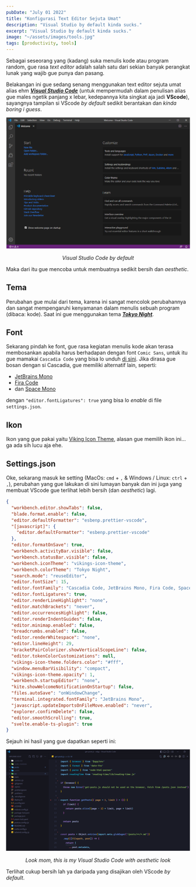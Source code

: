 ```yaml
---
pubDate: "July 01 2022"
title: "Konfigurasi Text Editor Sejuta Umat"
description: "Visual Studio by default kinda sucks."
excerpt: "Visual Studio by default kinda sucks."
image: "~/assets/images/tools.jpg"
tags: [productivity, tools]
---
```


Sebagai seseorang yang (kadang) suka menulis kode atau program random, gue rasa _text editor_ adalah salah satu dari sekian banyak perangkat lunak yang wajib gue punya dan pasang.

Belakangan ini gue sedang senang menggunakan text editor sejuta umat alias ehm **_[Visual Studio Code](https://visualstudio.microsoft.com/)_** (untuk mempermudah dalam penulisan alias gue males ngetik panjang x lebar, kedepannya kita singkat aja jadi **VScode**), sayangnya tampilan si VScode _by default_ sedikit berantakan dan _kinda boring i guess_.

![VScode by default](/src/assets/images/konfigurasi-vscode/vscode-default.png) <center>_Visual Studio Code by default_</center>

Maka dari itu gue mencoba untuk membuatnya sedikit bersih dan _aesthetic_.

## Tema

Perubahan gue mulai dari tema, karena ini sangat mencolok perubahannya dan sangat mempengaruhi kenyamanan dalam menulis sebuah program (dibaca: kode). Saat ini gue menggunakan tema **_[Tokyo Night](https://marketplace.visualstudio.com/items?itemName=enkia.tokyo-night)_**.

## Font

Sekarang pindah ke font, gue rasa kegiatan menulis kode akan terasa membosankan apabila harus berhadapan dengan font `Comic Sans`, untuk itu gue mamakai `Cascadia Code` yang bisa lo unduh [di sini](https://github.com/microsoft/cascadia-code/releases). Jika dirasa gue bosan dengan si Cascadia, gue memiliki alternatif lain, seperti:

- [JetBrains Mono](https://www.jetbrains.com/lp/mono/)
- [Fira Code](https://github.com/tonsky/FiraCode)
- dan [Space Mono](https://fonts.google.com/specimen/Space+Mono)

dengan `"editor.fontLigatures": true` yang bisa lo _enable_ di file `settings.json`.

## Ikon

Ikon yang gue pakai yaitu [Viking Icon Theme](https://marketplace.visualstudio.com/items?itemName=willi84.vikings-icon-theme), alasan gue memilih ikon ini... ga ada sih lucu aja ehe.

## Settings.json

Oke, sekarang masuk ke setting (MacOs: `cmd` + `,` & Windows / Linux: `ctrl` + `,`), perubahan yang gue lakukan di sini lumayan banyak dan ini juga yang membuat VScode gue terlihat lebih bersih (dan _aesthetic_) lagi.

```json
{
  "workbench.editor.showTabs": false,
  "blade.format.enable": false,
  "editor.defaultFormatter": "esbenp.prettier-vscode",
  "[javascript]": {
    "editor.defaultFormatter": "esbenp.prettier-vscode"
  },
  "editor.formatOnSave": true,
  "workbench.activityBar.visible": false,
  "workbench.statusBar.visible": false,
  "workbench.iconTheme": "vikings-icon-theme",
  "workbench.colorTheme": "Tokyo Night",
  "search.mode": "reuseEditor",
  "editor.fontSize": 15,
  "editor.fontFamily": "Cascadia Code, JetBrains Mono, Fira Code, Space Mono",
  "editor.fontLigatures": true,
  "editor.renderLineHighlight": "none",
  "editor.matchBrackets": "never",
  "editor.occurrencesHighlight": false,
  "editor.renderIndentGuides": false,
  "editor.minimap.enabled": false,
  "breadcrumbs.enabled": false,
  "editor.renderWhitespace": "none",
  "editor.lineHeight": 29,
  "bracketPairColorizer.showVerticalScopeLine": false,
  "editor.tokenColorCustomizations": null,
  "vikings-icon-theme.folders.color": "#fff",
  "window.menuBarVisibility": "compact",
  "vikings-icon-theme.opacity": 1,
  "workbench.startupEditor": "none",
  "kite.showWelcomeNotificationOnStartup": false,
  "files.autoSave": "onWindowChange",
  "terminal.integrated.fontFamily": "JetBrains Mono",
  "javascript.updateImportsOnFileMove.enabled": "never",
  "explorer.confirmDelete": false,
  "editor.smoothScrolling": true,
  "svelte.enable-ts-plugin": true
}
```

Sejauh ini hasil yang gue dapatkan seperti ini:

![Look mom, this is my Visual Studio Code with aestethic look](/src/assets/images/konfigurasi-vscode/hasil.png) <center>_Look mom, this is my Visual Studio Code with aesthetic look_</center>

Terlihat cukup bersih lah ya daripada yang disajikan oleh VScode _by default_.
